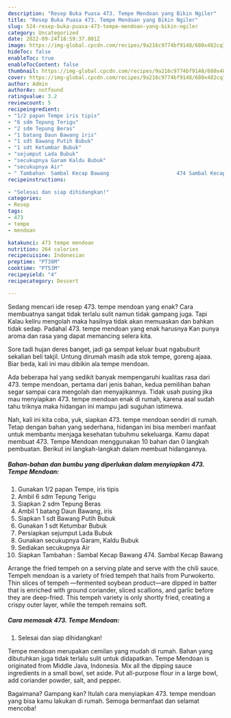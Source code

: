 ```yaml
---
description: "Resep Buka Puasa 473. Tempe Mendoan yang Bikin Ngiler"
title: "Resep Buka Puasa 473. Tempe Mendoan yang Bikin Ngiler"
slug: 524-resep-buka-puasa-473-tempe-mendoan-yang-bikin-ngiler
category: Uncategorized
date: 2022-09-24T18:59:37.801Z
image: https://img-global.cpcdn.com/recipes/9a216c9774bf9148/680x482cq70/473-tempe-mendoan-foto-resep-utama.jpg
hideToc: false
enableToc: true
enableTocContent: false
thumbnail: https://img-global.cpcdn.com/recipes/9a216c9774bf9148/680x482cq70/473-tempe-mendoan-foto-resep-utama.jpg
cover: https://img-global.cpcdn.com/recipes/9a216c9774bf9148/680x482cq70/473-tempe-mendoan-foto-resep-utama.jpg
author: Admin
authorAv: notfound
ratingvalue: 3.2
reviewcount: 5
recipeingredient:
- "1/2 papan Tempe iris tipis"
- "6 sdm Tepung Terigu"
- "2 sdm Tepung Beras"
- "1 batang Daun Bawang iris"
- "1 sdt Bawang Putih Bubuk"
- "1 sdt Ketumbar Bubuk"
- "sejumput Lada Bubuk"
- "secukupnya Garam Kaldu Bubuk"
- "secukupnya Air"
- " Tambahan  Sambal Kecap Bawang                      474 Sambal Kecap Bawang"
recipeinstructions:

- "Selesai dan siap dihidangkan!"
categories:
- Resep
tags:
- 473
- tempe
- mendoan

katakunci: 473 tempe mendoan 
nutrition: 264 calories
recipecuisine: Indonesian
preptime: "PT38M"
cooktime: "PT53M"
recipeyield: "4"
recipecategory: Dessert

---
```



Sedang mencari ide resep 473. tempe mendoan yang enak? Cara membuatnya sangat tidak terlalu sulit namun tidak gampang juga. Tapi Kalau keliru mengolah maka hasilnya tidak akan memuaskan dan bahkan tidak sedap. Padahal 473. tempe mendoan yang enak harusnya Kan punya aroma dan rasa yang dapat memancing selera kita.


Sore tadi hujan deres banget, jadi ga sempat keluar buat ngabuburit sekalian beli takjil. Untung dirumah masih ada stok tempe, goreng ajaaa. Biar beda, kali ini mau dibikin ala tempe mendoan.

Ada beberapa hal yang sedikit banyak mempengaruhi kualitas rasa dari 473. tempe mendoan, pertama dari jenis bahan, kedua pemilihan bahan segar sampai cara mengolah dan menyajikannya. Tidak usah pusing jika mau menyiapkan 473. tempe mendoan enak di rumah, karena asal sudah tahu triknya maka hidangan ini mampu jadi suguhan istimewa.


Nah, kali ini kita coba, yuk, siapkan 473. tempe mendoan sendiri di rumah. Tetap dengan bahan yang sederhana, hidangan ini bisa memberi manfaat untuk membantu menjaga kesehatan tubuhmu sekeluarga. Kamu dapat membuat 473. Tempe Mendoan menggunakan 10 bahan dan 0 langkah pembuatan. Berikut ini langkah-langkah dalam membuat hidangannya.

<!--inarticleads1-->

##### Bahan-bahan dan bumbu yang diperlukan dalam menyiapkan 473. Tempe Mendoan:

1. Gunakan 1/2 papan Tempe, iris tipis
1. Ambil 6 sdm Tepung Terigu
1. Siapkan 2 sdm Tepung Beras
1. Ambil 1 batang Daun Bawang, iris
1. Siapkan 1 sdt Bawang Putih Bubuk
1. Gunakan 1 sdt Ketumbar Bubuk
1. Persiapkan sejumput Lada Bubuk
1. Gunakan secukupnya Garam, Kaldu Bubuk
1. Sediakan secukupnya Air
1. Siapkan  Tambahan : Sambal Kecap Bawang                      474. Sambal Kecap Bawang


Arrange the fried tempeh on a serving plate and serve with the chili sauce. Tempeh mendoan is a variety of fried tempeh that hails from Purwokerto. Thin slices of tempeh —fermented soybean product—are dipped in batter that is enriched with ground coriander, sliced scallions, and garlic before they are deep-fried. This tempeh variety is only shortly fried, creating a crispy outer layer, while the tempeh remains soft. 

<!--inarticleads2-->

##### Cara memasak 473. Tempe Mendoan:


1. Selesai dan siap dihidangkan!

Tempe mendoan merupakan cemilan yang mudah di rumah. Bahan yang dibutuhkan juga tidak terlalu sulit untuk didapatkan. Tempe Mendoan is originated from Middle Java, Indonesia. Mix all the dipping sauce ingredients in a small bowl, set aside. Put all-purpose flour in a large bowl, add coriander powder, salt, and pepper. 

Bagaimana? Gampang kan? Itulah cara menyiapkan 473. tempe mendoan yang bisa kamu lakukan di rumah. Semoga bermanfaat dan selamat mencoba!
